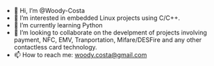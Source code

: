 - 👋 Hi, I’m @Woody-Costa
- 👀 I’m interested in embedded Linux projects using C/C++.
- 🌱 I’m currently learning Python
- 💞️ I’m looking to collaborate on the develpment of projects involving payment, NFC, EMV, Tranportation, Mifare/DESFire and any other contactless card technology.
- 📫 How to reach me: woody.costa@gmail.com

<!---
Woody-Costa/Woody-Costa is a ✨ special ✨ repository because its `README.md` (this file) appears on your GitHub profile.
You can click the Preview link to take a look at your changes.
--->
